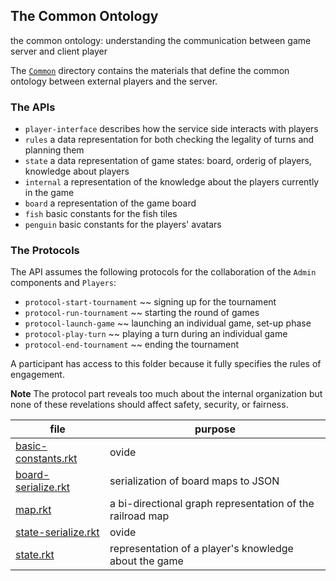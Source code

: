## The Common Ontology

the common ontology: understanding the communication between game server and client player

The [`Common`](Common/) directory contains the materials that define
the common ontology between external players and the server.

### The APIs

- `player-interface` describes how the service side interacts with players 
- `rules` a data representation for both checking the legality of turns and planning them
- `state` a data representation of game states: board, orderig of players, knowledge about players 
- `internal` a representation of the knowledge about the players currently in the game 
- `board` a representation of the game board
- `fish` basic constants for the fish tiles
- `penguin` basic constants for the players' avatars 

### The Protocols 

The API assumes the following protocols for the collaboration of the
`Admin` components and `Players`:

- `protocol-start-tournament` ~~ signing up for the tournament
- `protocol-run-tournament` ~~ starting  the round of games 
- `protocol-launch-game` ~~ launching an individual game, set-up phase 
- `protocol-play-turn` ~~ playing a turn during an individual game
- `protocol-end-tournament` ~~ ending the tournament 

A participant has access to this folder because it fully specifies the
rules of engagement.

**Note** The protocol part reveals too much about the internal
organization but none of these revelations should affect safety,
security, or fairness.

| file | purpose |
|--------------------- | ------- |
| [basic-constants.rkt](basic-constants.rkt) | ovide | 
| [board-serialize.rkt](board-serialize.rkt) | serialization of board maps to JSON | 
| [map.rkt](map.rkt) | a bi-directional graph representation of the railroad map | 
| [state-serialize.rkt](state-serialize.rkt) | ovide | 
| [state.rkt](state.rkt) | representation of a player's knowledge about the game | 
